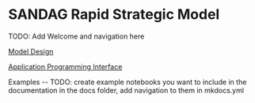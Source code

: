 # SANDAG Rapid Strategic Model

TODO: Add Welcome and navigation here

[Model Design](design.md)

[Application Programming Interface](api.md)

Examples -- TODO: create example notebooks you want to include in the documentation in the docs folder, add navigation to them in mkdocs.yml
